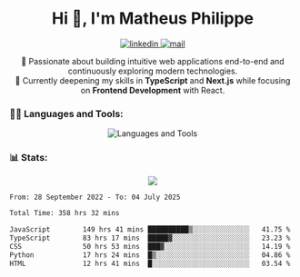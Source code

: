 
<h1 align="center">Hi 👋, I'm Matheus Philippe</h1>
<p align="center">
  <a href="https://www.linkedin.com/in/matheusphilippe-" target="_blank" rel="noopener noreferrer">
    <img alt="linkedin" src="https://img.shields.io/static/v1?label=&message=Linkedin&color=blue&logo=linkedin&style=for-the-badge" /> </a>
  <a href="mailto:matheus.philippe2002@gmail.com">
    <img alt="mail" src="https://img.shields.io/badge/Gmail-D14836?style=for-the-badge&logo=gmail&logoColor=white" /> </a>
 <p align="center">
  🚀 Passionate about building intuitive web applications end-to-end and continuously exploring modern technologies.
  <br />
  🌱 Currently deepening my skills in <strong>TypeScript</strong> and <strong>Next.js</strong> while focusing on <strong>Frontend Development</strong> with React.
</p>

   
</p>



<h3 align="left">🧑‍💻 Languages and Tools:</h3>

<p align="center">
  <img src="https://skillicons.dev/icons?i=ts,js,react,nodejs,express,mongodb,tailwind,vite,html,css,git,vscode,linux" alt="Languages and Tools" />

</p>

<h3 align="left"> 📊 Stats: </h3>

<p align="center">
  <img src="https://github-readme-stats.vercel.app/api/top-langs?username=mph7&show_icons=true&theme=tokyonight&hide_border=true&locale=en&langs_count=6&layout=compact" /> 



<!--START_SECTION:waka-->

```txt
From: 28 September 2022 - To: 04 July 2025

Total Time: 358 hrs 32 mins

JavaScript        149 hrs 41 mins ██████████▒░░░░░░░░░░░░░░   41.75 %
TypeScript        83 hrs 17 mins  █████▓░░░░░░░░░░░░░░░░░░░   23.23 %
CSS               50 hrs 53 mins  ███▓░░░░░░░░░░░░░░░░░░░░░   14.19 %
Python            17 hrs 24 mins  █▒░░░░░░░░░░░░░░░░░░░░░░░   04.86 %
HTML              12 hrs 41 mins  █░░░░░░░░░░░░░░░░░░░░░░░░   03.54 %
```

<!--END_SECTION:waka-->
</p>
